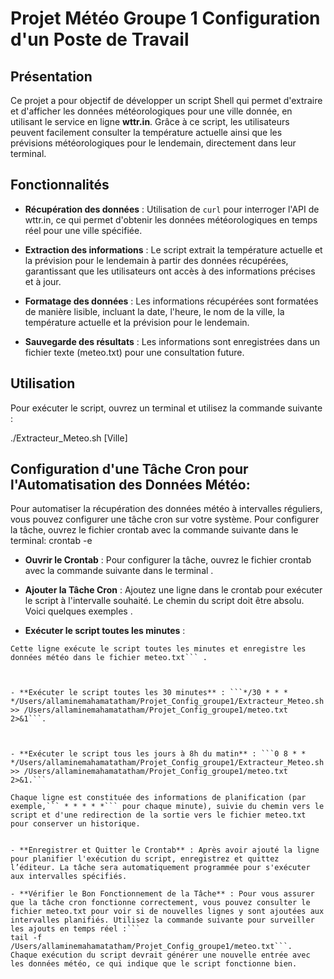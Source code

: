 # Projet Météo Groupe 1 Configuration d'un Poste de Travail

## Présentation

Ce projet a pour objectif de développer un script Shell qui permet d'extraire et d'afficher les données météorologiques pour une ville donnée, en utilisant le service en ligne **wttr.in**. Grâce à ce script, les utilisateurs peuvent facilement consulter la température actuelle ainsi que les prévisions météorologiques pour le lendemain, directement dans leur terminal.

## Fonctionnalités

- **Récupération des données** : Utilisation de `curl` pour interroger l'API de wttr.in, ce qui permet d'obtenir les données météorologiques en temps réel pour une ville spécifiée.
  
- **Extraction des informations** : Le script extrait la température actuelle et la prévision pour le lendemain à partir des données récupérées, garantissant que les utilisateurs ont accès à des informations précises et à jour.
  
- **Formatage des données** : Les informations récupérées sont formatées de manière lisible, incluant la date, l'heure, le nom de la ville, la température actuelle et la prévision pour le lendemain.

- **Sauvegarde des résultats** : Les informations sont enregistrées dans un fichier texte (meteo.txt) pour une consultation future.

## Utilisation

Pour exécuter le script, ouvrez un terminal et utilisez la commande suivante :

./Extracteur_Meteo.sh [Ville]


## Configuration d'une Tâche Cron pour l'Automatisation des Données Météo:
Pour automatiser la récupération des données météo à intervalles réguliers, vous pouvez configurer une tâche cron sur votre système.
Pour configurer la tâche, ouvrez le fichier crontab avec la commande suivante dans le terminal: crontab -e



- **Ouvrir le Crontab** : Pour configurer la tâche, ouvrez le fichier crontab avec la commande suivante dans le terminal .


- **Ajouter la Tâche Cron** : Ajoutez une ligne dans le crontab pour exécuter le script à l'intervalle souhaité. Le chemin du script doit être absolu. Voici quelques exemples .



- **Exécuter le script toutes les minutes** :

 ```* * * * * /Users/allaminemahamatatham/Projet_Config_groupe1/Extracteur_Meteo.sh >> /Users/allaminemahamatatham/Projet_Config_groupe1/meteo.txt 2>&1
Cette ligne exécute le script toutes les minutes et enregistre les données météo dans le fichier meteo.txt``` .



- **Exécuter le script toutes les 30 minutes** : ```*/30 * * * */Users/allaminemahamatatham/Projet_Config_groupe1/Extracteur_Meteo.sh >> /Users/allaminemahamatatham/Projet_Config_groupe1/meteo.txt 2>&1```.



- **Exécuter le script tous les jours à 8h du matin** : ```0 8 * * */Users/allaminemahamatatham/Projet_Config_groupe1/Extracteur_Meteo.sh >> /Users/allaminemahamatatham/Projet_Config_groupe1/meteo.txt 2>&1.```

Chaque ligne est constituée des informations de planification (par exemple,``` * * * * *``` pour chaque minute), suivie du chemin vers le script et d'une redirection de la sortie vers le fichier meteo.txt pour conserver un historique.


- **Enregistrer et Quitter le Crontab** : Après avoir ajouté la ligne pour planifier l'exécution du script, enregistrez et quittez l’éditeur. La tâche sera automatiquement programmée pour s'exécuter aux intervalles spécifiés.

- **Vérifier le Bon Fonctionnement de la Tâche** : Pour vous assurer que la tâche cron fonctionne correctement, vous pouvez consulter le fichier meteo.txt pour voir si de nouvelles lignes y sont ajoutées aux intervalles planifiés. Utilisez la commande suivante pour surveiller les ajouts en temps réel :```
tail -f /Users/allaminemahamatatham/Projet_Config_groupe1/meteo.txt```.
Chaque exécution du script devrait générer une nouvelle entrée avec les données météo, ce qui indique que le script fonctionne bien.
